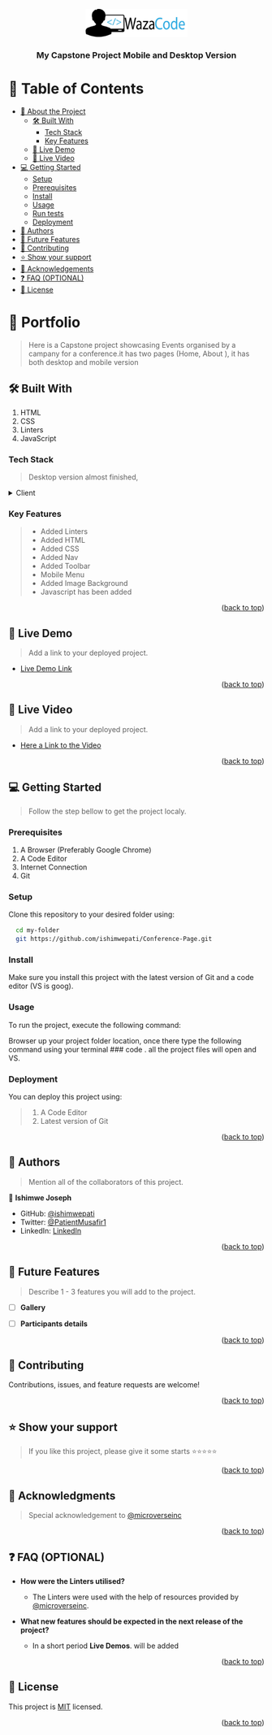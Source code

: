 <a name="readme-top"></a>

<div align="center">

 <!-- LOGO -->

  <img src="img/WazaCode Logo.png" alt="logo" width="200"  height="55" />
  <br/>

<!-- MAIN HEADING -->

  <h3><b>My Capstone Project Mobile and Desktop Version</b></h3>

</div>

<!-- TABLE OF CONTENTS -->
# 📗 Table of Contents

- [📖 About the Project](#about-project)
  - [🛠 Built With](#built-with)
    - [Tech Stack](#tech-stack)
    - [Key Features](#key-features)
  - [🚀 Live Demo](#live-demo)
  - [🚀 Live Video](#video-demo)
- [💻 Getting Started](#getting-started)
  - [Setup](#setup)
  - [Prerequisites](#prerequisites)
  - [Install](#install)
  - [Usage](#usage)
  - [Run tests](#run-tests)
  - [Deployment](#deployment)
- [👥 Authors](#authors)
- [🔭 Future Features](#future-features)
- [🤝 Contributing](#contributing)
- [⭐️ Show your support](#support)
- [🙏 Acknowledgements](#acknowledgements)
- [❓ FAQ (OPTIONAL)](#faq)
- [📝 License](#license)

<!-- INTRO -->
# 📖 Portfolio <a name="about-project"></a>

> Here is a Capstone project showcasing Events organised by a campany for a conference.it has two pages (Home, About ), it has both desktop and mobile version

## 🛠 Built With <a name="built-with"></a>
1. HTML
2. CSS
3. Linters
4. JavaScript
### Tech Stack <a name="tech-stack"></a>

> Desktop version almost finished,

<details>
  <summary>Client</summary>
  <ul>
    <li><a href="https://reactjs.org/">HTML</a></li>
    <li><a href="https://reactjs.org/">CSS</a></li>
    <li><a href="https://reactjs.org/">Linters</a></li>
    <li><a href="https://reactjs.org/">Javascript</a></li>
  </ul>
</details>

<!-- Features -->

### Key Features <a name="key-features"></a>

> - Added Linters
> - Added HTML
> - Added CSS
> - Added Nav
> - Added Toolbar
> - Mobile Menu
> - Added Image Background
> - Javascript has been added


<p align="right">(<a href="#readme-top">back to top</a>)</p>

<!-- LIVE DEMO -->

## 🚀 Live Demo <a name="live-demo" target="_blank"></a>

> Add a link to your deployed project.

- [Live Demo Link](https://ishimwepati.github.io/Conference-Page/) 

<p align="right">(<a href="#readme-top">back to top</a>)</p>

<!-- VIDEO -->

## 🚀 Live Video <a name="video-demo" target="_blank"></a>

> Add a link to your deployed project.

- [Here a Link to the Video](https://www.loom.com/share/700f007d7bfe4d8aba1df39042918067?sid=73e8306f-ec37-475e-a323-6c5d8bfdfdce) 

<p align="right">(<a href="#readme-top">back to top</a>)</p>

<!-- GETTING STARTED -->

## 💻 Getting Started <a name="getting-started"></a>

> Follow the step bellow to get the project localy.
### Prerequisites

1. A Browser (Preferably Google Chrome)
2. A Code Editor
3. Internet Connection
4. Git

<!-- SETUP -->
### Setup

Clone this repository to your desired folder using:

```sh
  cd my-folder
  git https://github.com/ishimwepati/Conference-Page.git
```
<!-- INSTALL -->

### Install

Make sure you install this project with the latest version of Git and a code editor (VS is goog).

### Usage

To run the project, execute the following command:

Browser up your project folder location, once there type the following command using your terminal ### code . all the project files will open and VS.

### Deployment

You can deploy this project using:
>1.  A Code Editor
>2. Latest version of Git

<p align="right">(<a href="#readme-top">back to top</a>)</p>

<!-- AUTHORS -->
## 👥 Authors <a name="authors"></a>

> Mention all of the collaborators of this project.

👤 **Ishimwe Joseph**

- GitHub: [@ishimwepati](https://github.com/ishimwepati)
- Twitter: [@PatientMusafir1](https://twitter.com/PatientMusafir1)
- LinkedIn: [LinkedIn](https://www.linkedin.com/in/ishimwe-joseph-patient-0537b4155/)


<p align="right">(<a href="#readme-top">back to top</a>)</p>

## 🔭 Future Features <a name="future-features"></a>

> Describe 1 - 3 features you will add to the project.

- [ ] **Gallery**
- [ ] **Participants details**


<p align="right">(<a href="#readme-top">back to top</a>)</p>

<!-- CONTRIBUTION -->
## 🤝 Contributing <a name="contributing"></a>

Contributions, issues, and feature requests are welcome!

<p align="right">(<a href="#readme-top">back to top</a>)</p>

<!--SUPPORT -->

## ⭐️ Show your support <a name="support"></a>

> If you like this project, please give it some starts ⭐️⭐️⭐️⭐️⭐️

<p align="right">(<a href="#readme-top">back to top</a>)</p>

<!-- ACKNOWLEDGEMENTS -->
## 🙏 Acknowledgments <a name="acknowledgements"></a>

> Special acknowledgement to [@microverseinc](https://github.com/microverseinc)

<p align="right">(<a href="#readme-top">back to top</a>)</p>

<!-- FAQS -->
## ❓ FAQ (OPTIONAL) <a name="faq"></a>

- **How were the Linters utilised?**

  - The Linters were used with the help of resources provided by [@microverseinc](https://github.com/microverseinc).

- **What new features should be expected in the next release of the project?**

  - In a short period **Live Demos**. will be added

<p align="right">(<a href="#readme-top">back to top</a>)</p>

<!-- LICENSE -->

## 📝 License <a name="license"></a>

This project is [MIT](./LICENSE) licensed.

<p align="right">(<a href="#readme-top">back to top</a>)</p>
